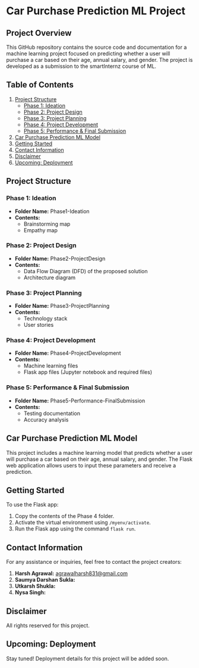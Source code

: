 # Car Purchase Prediction ML Project

## Project Overview

This GitHub repository contains the source code and documentation for a machine learning project focused on predicting whether a user will purchase a car based on their age, annual salary, and gender. The project is developed as a submission to the smartInternz course of ML.

## Table of Contents
1. [Project Structure](#project-structure)
   - [Phase 1: Ideation](#phase-1-ideation)
   - [Phase 2: Project Design](#phase-2-project-design)
   - [Phase 3: Project Planning](#phase-3-project-planning)
   - [Phase 4: Project Development](#phase-4-project-development)
   - [Phase 5: Performance & Final Submission](#phase-5-performance--final-submission)
2. [Car Purchase Prediction ML Model](#car-purchase-prediction-ml-model)
3. [Getting Started](#getting-started)
4. [Contact Information](#contact-information)
5. [Disclaimer](#disclaimer)
6. [Upcoming: Deployment](#upcoming-deployment)

## Project Structure

### Phase 1: Ideation
- **Folder Name:** Phase1-Ideation
- **Contents:**
  - Brainstorming map
  - Empathy map

### Phase 2: Project Design
- **Folder Name:** Phase2-ProjectDesign
- **Contents:**
  - Data Flow Diagram (DFD) of the proposed solution
  - Architecture diagram

### Phase 3: Project Planning
- **Folder Name:** Phase3-ProjectPlanning
- **Contents:**
  - Technology stack
  - User stories

### Phase 4: Project Development
- **Folder Name:** Phase4-ProjectDevelopment
- **Contents:**
  - Machine learning files
  - Flask app files (Jupyter notebook and required files)

### Phase 5: Performance & Final Submission
- **Folder Name:** Phase5-Performance-FinalSubmission
- **Contents:**
  - Testing documentation
  - Accuracy analysis

## Car Purchase Prediction ML Model

This project includes a machine learning model that predicts whether a user will purchase a car based on their age, annual salary, and gender. The Flask web application allows users to input these parameters and receive a prediction.

## Getting Started

To use the Flask app:

1. Copy the contents of the Phase 4 folder.
2. Activate the virtual environment using `/myenv/activate`.
3. Run the Flask app using the command `flask run`.

## Contact Information

For any assistance or inquiries, feel free to contact the project creators:

1. **Harsh Agrawal:** agrawalharsh831@gmail.com
2. **Saumya Darshan Sukla:**
3. **Utkarsh Shukla:**
4. **Nysa Singh:**

## Disclaimer

All rights reserved for this project.

## Upcoming: Deployment

Stay tuned! Deployment details for this project will be added soon.
